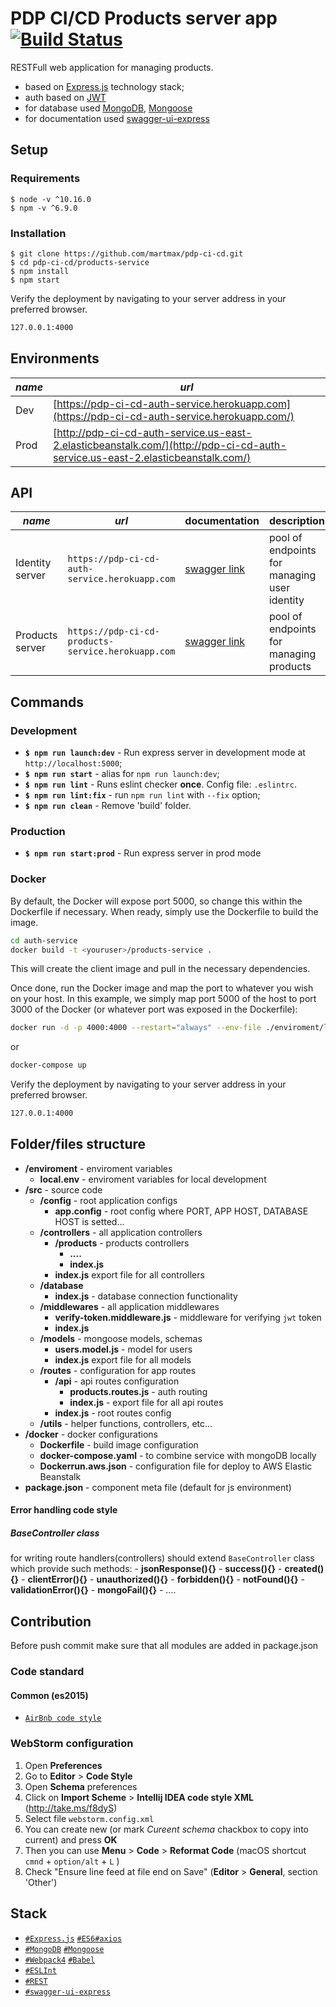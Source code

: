 # PDP CI/CD Products server app [![Build Status](https://travis-ci.com/martmax/pdp-ci-cd.svg?branch=master)](https://travis-ci.com/martmax/pdp-ci-cd)

RESTFull web application for managing products.
 - based on  [Express.js](https://expressjs.com/) technology stack;
 - auth based on [JWT](https://jwt.io/)
 - for database used [MongoDB](https://www.mongodb.com/), [Mongoose](https://mongoosejs.com/)
 - for documentation used [swagger-ui-express](https://www.npmjs.com/package/swagger-ui-express)


## Setup
### Requirements
``` 
$ node -v ^10.16.0
$ npm -v ^6.9.0
```

### Installation
```
$ git clone https://github.com/martmax/pdp-ci-cd.git
$ cd pdp-ci-cd/products-service
$ npm install
$ npm start
```

Verify the deployment by navigating to your server address in your preferred browser.

```sh
127.0.0.1:4000
```

## Environments
*name* | *url* |
--- | --- 
Dev | [https://pdp-ci-cd-auth-service.herokuapp.com](https://pdp-ci-cd-auth-service.herokuapp.com/)
Prod | [http://pdp-ci-cd-auth-service.us-east-2.elasticbeanstalk.com/](http://pdp-ci-cd-auth-service.us-east-2.elasticbeanstalk.com/)


## API
*name* | *url*  | documentation | description
--- | --- | --- | ---
Identity server | `https://pdp-ci-cd-auth-service.herokuapp.com` | [swagger link](https://pdp-ci-cd-auth-service.herokuapp.com/api-doc) | pool of endpoints for managing user identity
Products server | `https://pdp-ci-cd-products-service.herokuapp.com` | [swagger link](https://pdp-ci-cd-products-service.herokuapp.com/api-doc) | pool of endpoints for managing products


## Commands
### Development
- **``` $ npm run launch:dev ```** - Run express server in development mode at `http://localhost:5000`;
- **``` $ npm run start ```** - alias for `npm run launch:dev`;
- **``` $ npm run lint ```** - Runs eslint checker **once**. Config file: `.eslintrc`.
- **``` $ npm run lint:fix ```** - run `npm run lint` with `--fix` option;
- **``` $ npm run clean ```** - Remove 'build' folder.


### Production
- **``` $ npm run start:prod ```** - Run express server in prod mode


### Docker
By default, the Docker will expose port 5000, so change this within the Dockerfile if necessary. When ready, simply use the Dockerfile to build the image.

```sh
cd auth-service
docker build -t <youruser>/products-service .
```

This will create the client image and pull in the necessary dependencies.

Once done, run the Docker image and map the port to whatever you wish on your host. In this example, we simply map port 5000 of the host to port 3000 of the Docker (or whatever port was exposed in the Dockerfile):

```sh
docker run -d -p 4000:4000 --restart="always" --env-file ./enviroment/local.env <youruser>/products-service:latest
```
or

```sh
docker-compose up
```

Verify the deployment by navigating to your server address in your preferred browser.

```sh
127.0.0.1:4000
```

## Folder/files structure
- **/enviroment** - enviroment variables
     - **local.env** - enviroment variables for local development
- **/src** - source code
     - **/config** - root application configs
         - **app.config** - root config where PORT, APP HOST, DATABASE HOST is setted...
     - **/controllers** - all application controllers
         - **/products** - products controllers
             - **....**
             - **index.js**
         - **index.js** export file for all controllers
     - **/database**
         - **index.js** - database connection functionality
     - **/middlewares**  - all application middlewares
         - **verify-token.middleware.js** - middleware for verifying `jwt` token
         - **index.js**
     - **/models** - mongoose models, schemas
         - **users.model.js** - model for users  
         - **index.js** export file for all models
     - **/routes** - configuration for app routes
         - **/api** - api routes configuration
             - **products.routes.js** - auth routing
             - **index.js** - export file for all api routes
         - **index.js** - root routes config    
     - **/utils** - helper functions, controllers, etc...
- **/docker** - docker configurations
    - **Dockerfile** - build image configuration
    - **docker-compose.yaml** - to combine service with mongoDB locally 
    - **Dockerrun.aws.json**  - configuration file for deploy to AWS Elastic Beanstalk                  
- **package.json** - component meta file (default for js environment)

#### Error handling code style
##### BaseController class
 for writing route handlers(controllers) should extend `BaseController` class which provide such methods:
    - **jsonResponse(){}**
    - **success(){}**
    - **created(){}**
    - **clientError(){}**
    - **unauthorized(){}**
    - **forbidden(){}**
    - **notFound(){}**
    - **validationError(){}**
    - **mongoFail(){}**
    - ....

## Contribution
Before push commit make sure that all modules are added in package.json


### Code standard
#### Common (es2015)
- [`AirBnb code style`](https://github.com/airbnb/javascript)

### WebStorm configuration

1. Open **Preferences**
2. Go to **Editor** > **Code Style**
3. Open **Schema** preferences
4. Click on **Import Scheme** > **Intellij IDEA code style XML** (http://take.ms/f8dyS)
5. Select file `webstorm.config.xml`
6. You can create new (or mark *Cureent schema* chackbox to copy into current) and press **OK**
7. Then you can use **Menu** > **Code** > **Reformat Code** (macOS shortcut `cmnd` + `option/alt` + `L` )
8. Check "Ensure line feed at file end on Save" (**Editor** > **General**, section 'Other')


## Stack  

- [`#Express.js`](https://expressjs.com/) [`#ES6`](http://www.ecma-international.org/ecma-262/6.0/)[`#axios`](https://github.com/axios/axios) 
- [`#MongoDB`](https://www.mongodb.com/) [`#Mongoose`](https://mongoosejs.com/)
- [`#Webpack4`](https://webpack.github.io) [`#Babel`](https://babeljs.io)
- [`#ESLInt`](https://eslint.org/)
- [`#REST`](https://en.wikipedia.org/wiki/Representational_state_transfer)
- [`#swagger-ui-express`](https://www.npmjs.com/package/swagger-ui-express)
